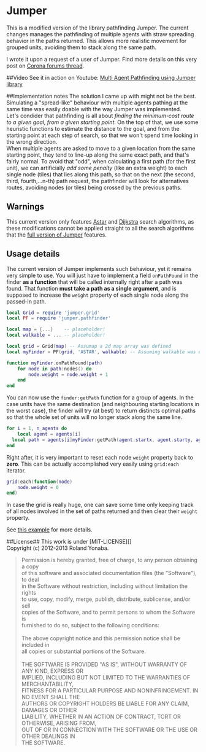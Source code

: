 Jumper
======

This is a modified version of the library pathfinding Jumper. 
The current changes manages the pathfinding of multiple agents with straw spreading behavior in the paths returned.
This allows more realistic movement for grouped units, avoiding  them to stack along the same path.

I wrote it upon a request of a user of Jumper.
Find more details on this very post on [Corona forums thread](http://developer.coronalabs.com/code/jumper-fast-2d-pathfinder-grid-based-games?page=1#comment-144584).

##Video
See it in action on Youtube: [Multi Agent Pathfinding using Jumper library ](http://www.youtube.com/watch?v=og7tA4uD1iE)

##Implementation notes
The solution I came up with might not be the best. Simulating a "spread-like" behaviour with multiple agents pathing at the same time was easily doable with the way 
Jumper was implemented.<br/>
Let's condider that pathfinding is all about *finding the minimum-cost route to a given goal, from a given starting point*.
On the top of that, we use some heuristic functions to estimate the distance to the goal, and from the starting point at each step of search, 
so that we won't spend time looking in the wrong direction.<br/>
When multiple agents are asked to move to a given location from the same starting point, 
they tend to line-up along the same exact path, and that's fairly normal.
To avoid that "odd", when calculating a first path (for the first unit), we can artificially *add some penalty* (like an extra weight) to each single node (tiles) that lies along 
this path, so that on the next (the second, third, fourth,...n-th) path request, the pathfinder will look for alternatives routes, avoiding nodes (or tiles) being crossed 
by the previous paths.

## Warnings
This current version only features [Astar](http://en.wikipedia.org/wiki/A*_search_algorithm) and [Dijkstra](http://en.wikipedia.org/wiki/Dijkstra%27s_algorithm) search algorithms, as these modifications cannot be applied straight 
to all the search algorithms that the [full version of Jumper](https://github.com/Yonaba/Jumper) features.

## Usage details
The current version of Jumper implements such behaviour, yet it remains very simple to use.
You will just have to implement a field `onPathFound` in the finder __as a function__ that will be called internally right after a path was found.
That function __must take a path as a single argument__, and is supposed to increase the `weight` property of each single node along the passed-in path.

```lua
local Grid = require 'jumper.grid'
local PF = require 'jumper.pathfinder'

local map = {...}    -- placeholder!
local walkable = ... -- placeholder!

local grid = Grid(map) -- Assumap a 2d map array was defined
local myFinder = PF(grid, 'ASTAR', walkable) -- Assuming walkable was earlier defined

function myFinder.onPathFound(path)
	for node in path:nodes() do
		node.weight = node.weight + 1
	end
end
````

You can now use the `finder:getPath` function for a group of agents.
In the case units have the same destination (and neighbouring starting locations in the worst case), the finder will try (at best) to return distincts optimal paths
so that the whole set of units will no longer stack along the same line.

```lua
for i = 1, n_agents do
	local agent = agents[i]
  local path = agents[i]myFinder:getPath(agent.startx, agent.starty, agent.destx, agent.desty)
end
````

Right after, it is very important to reset each node `weight` property back to __zero__. 
This can be actually accomplished very easily using `grid:each` iterator.

```lua
grid:each(function(node) 
	node.weight = 0 
end)
````

In case the grid is really huge, one can save some time only keeping track of all nodes involved 
in the set of paths returned and then clear their `weight` property.

See [this example](https://github.com/Yonaba/Jumper/blob/node-weight/multi-agents-example.lua) for more details.

##License##
This work is under [MIT-LICENSE][]<br/>
Copyright (c) 2012-2013 Roland Yonaba.

> Permission is hereby granted, free of charge, to any person obtaining a copy<br/>
> of this software and associated documentation files (the "Software"), to deal<br/>
> in the Software without restriction, including without limitation the rights<br/>
> to use, copy, modify, merge, publish, distribute, sublicense, and/or sell<br/>
> copies of the Software, and to permit persons to whom the Software is<br/>
> furnished to do so, subject to the following conditions:<br/>
><br/>
> The above copyright notice and this permission notice shall be included in<br/>
> all copies or substantial portions of the Software.<br/>
><br/>
> THE SOFTWARE IS PROVIDED "AS IS", WITHOUT WARRANTY OF ANY KIND, EXPRESS OR<br/>
> IMPLIED, INCLUDING BUT NOT LIMITED TO THE WARRANTIES OF MERCHANTABILITY,<br/>
> FITNESS FOR A PARTICULAR PURPOSE AND NONINFRINGEMENT.  IN NO EVENT SHALL THE<br/>
> AUTHORS OR COPYRIGHT HOLDERS BE LIABLE FOR ANY CLAIM, DAMAGES OR OTHER<br/>
> LIABILITY, WHETHER IN AN ACTION OF CONTRACT, TORT OR OTHERWISE, ARISING FROM,<br/>
> OUT OF OR IN CONNECTION WITH THE SOFTWARE OR THE USE OR OTHER DEALINGS IN<br/>
> THE SOFTWARE.